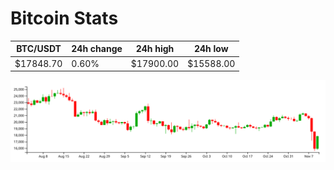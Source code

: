 # Bitcoin Stats

BTC/USDT|24h change|24h high|24h low|
|---|---|---|---|
|$17848.70|0.60%|$17900.00|$15588.00|

<img src="./chart.svg">
